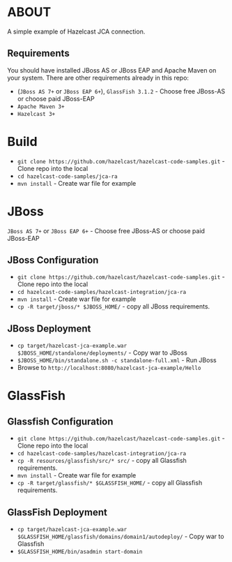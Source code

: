 # ABOUT
A simple example of Hazelcast JCA connection.
 
## Requirements
You should have installed JBoss AS or JBoss EAP and Apache Maven on your system. There are other requirements already in this repo:

* (`JBoss AS 7+` or `JBoss EAP 6+`), `GlassFish 3.1.2` - Choose free JBoss-AS or choose paid JBoss-EAP
* `Apache Maven 3+`
* `Hazelcast 3+`

# Build
* `git clone https://github.com/hazelcast/hazelcast-code-samples.git` - Clone repo into the local
* `cd hazelcast-code-samples/jca-ra`
* `mvn install` - Create war file for example

# JBoss
`JBoss AS 7+` or `JBoss EAP 6+` - Choose free JBoss-AS or choose paid JBoss-EAP<br />

## JBoss Configuration
* `git clone https://github.com/hazelcast/hazelcast-code-samples.git` - Clone repo into the local
* `cd hazelcast-code-samples/hazelcast-integration/jca-ra`
* `mvn install` - Create war file for example
* `cp -R target/jboss/* $JBOSS_HOME/` - copy all JBoss requirements.

## JBoss Deployment
* `cp target/hazelcast-jca-example.war $JBOSS_HOME/standalone/deployments/` - Copy war to JBoss
* `$JBOSS_HOME/bin/standalone.sh -c standalone-full.xml` - Run JBoss
* Browse to `http://localhost:8080/hazelcast-jca-example/Hello`

# GlassFish
## Glassfish Configuration
* `git clone https://github.com/hazelcast/hazelcast-code-samples.git` - Clone repo into the local
* `cd hazelcast-code-samples/hazelcast-integration/jca-ra`
* `cp -R resources/glassfish/src/* src/` - copy all Glassfish requirements.
* `mvn install` - Create war file for example
* `cp -R target/glassfish/* $GLASSFISH_HOME/` - copy all Glassfish requirements.

## GlassFish Deployment
* `cp target/hazelcast-jca-example.war $GLASSFISH_HOME/glassfish/domains/domain1/autodeploy/` - Copy war to Glassfish
* `$GLASSFISH_HOME/bin/asadmin start-domain`
